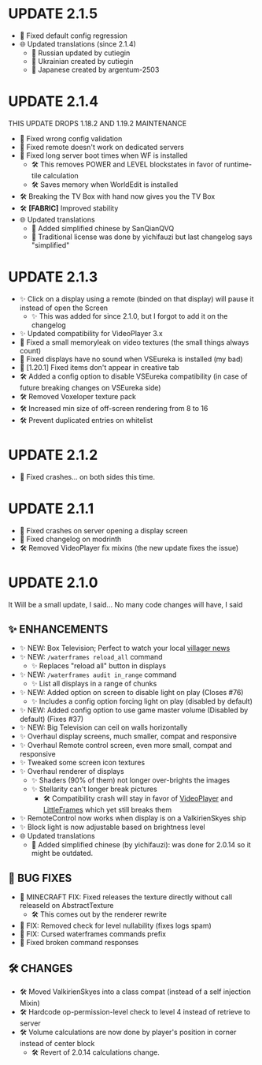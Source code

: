# UPDATE 2.1.5
- 🐛 Fixed default config regression
- 🌐 Updated translations (since 2.1.4)
  - 🍾 Russian updated by cutiegin
  - 🍾 Ukrainian created by cutiegin
  - 🍜 Japanese created by argentum-2503

# UPDATE 2.1.4
THIS UPDATE DROPS 1.18.2 AND 1.19.2 MAINTENANCE
- 🐛 Fixed wrong config validation
- 🐛 Fixed remote doesn't work on dedicated servers
- 🐛 Fixed long server boot times when WF is installed
  - 🛠️ This removes POWER and LEVEL blockstates in favor of runtime-tile calculation
  - 🛠️ Saves memory when WorldEdit is installed
- 🛠️ Breaking the TV Box with hand now gives you the TV Box
- 🛠️ **[FABRIC]** Improved stability
- 🌐 Updated translations
  - 🍜 Added simplified chinese by SanQianQVQ
  - 🍜 Traditional license was done by yichifauzi but last changelog says "simplified"

# UPDATE 2.1.3
- ✨ Click on a display using a remote (binded on that display) will pause it instead of open the Screen
  - ✨ This was added for since 2.1.0, but I forgot to add it on the changelog
- ✨ Updated compatibility for VideoPlayer 3.x
- 🐛 Fixed a small memoryleak on video textures (the small things always count)
- 🐛 Fixed displays have no sound when VSEureka is installed (my bad)
- 🐛 [1.20.1] Fixed items don't appear in creative tab
- 🛠️ Added a config option to disable VSEureka compatibility (in case of future breaking changes on VSEureka side)
- 🛠️ Removed Voxeloper texture pack
- 🛠️ Increased min size of off-screen rendering from 8 to 16
- 🛠️ Prevent duplicated entries on whitelist

# UPDATE 2.1.2
- 🐛 Fixed crashes... on both sides this time.

# UPDATE 2.1.1
- 🐛 Fixed crashes on server opening a display screen
- 🐛 Fixed changelog on modrinth
- 🛠️ Removed VideoPlayer fix mixins (the new update fixes the issue)

# UPDATE 2.1.0
It Will be a small update, I said... No many code changes will have, I said
## ✨ ENHANCEMENTS
- ✨ NEW: Box Television; Perfect to watch your local [villager news](https://www.youtube.com/watch?v=tFPcx4X9-e8)
- ✨ NEW: `/waterframes reload_all` command
  - ✨ Replaces "reload all" button in displays
- ✨ NEW: `/waterframes audit in_range` command
  - ✨ List all displays in a range of chunks
- ✨ NEW: Added option on screen to disable light on play (Closes #76)
  - ✨ Includes a config option forcing light on play (disabled by default)
- ✨ NEW: Added config option to use game master volume (Disabled by default) (Fixes #37)
- ✨ NEW: Big Television can ceil on walls horizontally
- ✨ Overhaul display screens, much smaller, compat and responsive
- ✨ Overhaul Remote control screen, even more small, compat and responsive
- ✨ Tweaked some screen icon textures
- ✨ Overhaul renderer of displays
  - ✨ Shaders (90% of them) not longer over-brights the images
  - ✨ Stellarity can't longer break pictures
    - 🛠️ Compatibility crash will stay in favor of [VideoPlayer](https://www.curseforge.com/minecraft/mc-mods/video-player) and [LittleFrames](https://www.curseforge.com/minecraft/mc-mods/video-player) which yet still breaks them
- ✨ RemoteControl now works when display is on a ValkirienSkyes ship
- ✨ Block light is now adjustable based on brightness level
- 🌐 Updated translations
  - 🍜 Added simplified chinese (by yichifauzi): was done for 2.0.14 so it might be outdated.
## 🐛 BUG FIXES
- 🐛 MINECRAFT FIX: Fixed releases the texture directly without call releaseId on AbstractTexture
  - 🛠️ This comes out by the renderer rewrite
- 🐛 FIX: Removed check for level nullability (fixes logs spam)
- 🐛 FIX: Cursed waterframes commands prefix
- 🐛 Fixed broken command responses
## 🛠️ CHANGES
- 🛠️ Moved ValkirienSkyes into a class compat (instead of a self injection Mixin)
- 🛠️ Hardcode op-permission-level check to level 4 instead of retrieve to server
- 🛠️ Volume calculations are now done by player's position in corner instead of center block
  - 🛠️ Revert of 2.0.14 calculations change.